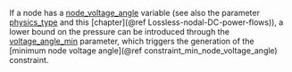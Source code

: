 If a node has a [node\_voltage\_angle](@ref) variable (see also the parameter [physics\_type](@ref) and this [chapter](@ref Lossless-nodal-DC-power-flows)),
a lower bound on the pressure can be introduced through the [voltage\_angle\_min](@ref) parameter, which triggers the generation of the [minimum node voltage angle](@ref constraint_min_node_voltage_angle) constraint.
